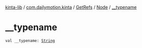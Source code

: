 [kinta-lib](../../../index.md) / [com.dailymotion.kinta](../../index.md) / [GetRefs](../index.md) / [Node](index.md) / [__typename](./__typename.md)

# __typename

`val __typename: `[`String`](https://kotlinlang.org/api/latest/jvm/stdlib/kotlin/-string/index.html)